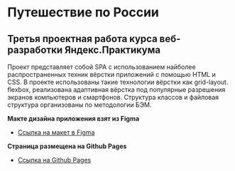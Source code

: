 # Путешествие по России

## Третья проектная работа курса веб-разработки Яндекс.Практикума

Проект представляет собой SPA с использованием найболее распространенных техник вёрстки приложений с помощью HTML и CSS.
В проекте использованы такие технологии вёрстки как grid-layout. flexbox, реализована адаптивная вёрстка под популярные разрешения экранов компьютеров и смартфонов.
Структура классов и файловая структура организованы по методологии БЭМ.

**Макте дизайна приложения взят из Figma**

- [Ссылка на макет в Figma](https://www.figma.com/file/OyRWEjU6wBwRe1hapzQoLx/Sprint-3%3A-Russia-%2F-desktop-%2B-mobile?node-id=28503%3A0)

**Страница размещена на Github Pages**

- [Ссылка на Github Pages](https://greg-one.github.io/russian-travel)
